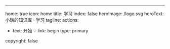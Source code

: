 ---
home: true
icon: home
title: 学习
index: false
heroImage: /logo.svg
heroText: 小瑞的知识库 · 学习
tagline: 
actions:
  - text: 开始   💡
    link: begin
    type: primary

  

copyright: false
